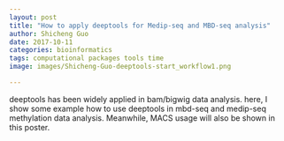 ```yaml
---
layout: post
title: "How to apply deeptools for Medip-seq and MBD-seq analysis"
author: Shicheng Guo
date: 2017-10-11
categories: bioinformatics
tags: computational packages tools time
image: images/Shicheng-Guo-deeptools-start_workflow1.png	

---
```

deeptools has been widely applied in bam/bigwig data analysis. here, I show some example how to use deeptools in mbd-seq and medip-seq methylation data analysis. Meanwhile, MACS usage will also be shown in this poster. 



